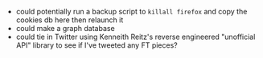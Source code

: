 - could potentially run a backup script to `killall firefox` and copy the cookies db here then relaunch it
- could make a graph database
- could tie in Twitter using Kenneith Reitz's reverse engineered "unofficial API" library to see if I've tweeted any FT pieces?
